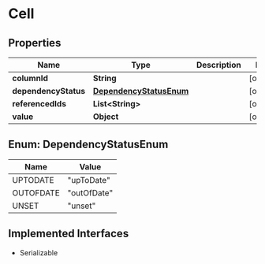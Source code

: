 

# Cell


## Properties

Name | Type | Description | Notes
------------ | ------------- | ------------- | -------------
**columnId** | **String** |  |  [optional]
**dependencyStatus** | [**DependencyStatusEnum**](#DependencyStatusEnum) |  |  [optional]
**referencedIds** | **List&lt;String&gt;** |  |  [optional]
**value** | **Object** |  |  [optional]



## Enum: DependencyStatusEnum

Name | Value
---- | -----
UPTODATE | &quot;upToDate&quot;
OUTOFDATE | &quot;outOfDate&quot;
UNSET | &quot;unset&quot;


## Implemented Interfaces

* Serializable


